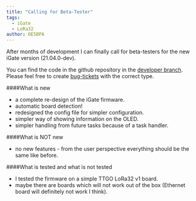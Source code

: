 ```yaml
---
title: "Calling for Beta-Tester"
tags:
  - iGate
  - LoRa32
author: OE5BPA
---
```


After months of development I can finally call for beta-testers for the new iGate version (21.04.0-dev).

You can find the code in the github repository in the [developer branch](https://github.com/lora-aprs/LoRa_APRS_iGate/tree/develop). Please feel free to create [bug-tickets](https://github.com/lora-aprs/LoRa_APRS_iGate/issues/new?assignees=peterus&labels=bug%2C+beta&template=bug_report_beta.md&title=) with the correct type.

####What is new
- a complete re-design of the iGate firmware.
- automatic board detection!
- redesigned the config file for simpler configuration.
- simpler way of showing information on the OLED.
- simpler handling from future tasks because of a task handler.

####What is NOT new
- no new features - from the user perspective everything should be the same like before.

####What is tested and what is not tested
- I tested the firmware on a simple TTGO LoRa32 v1 board.
- maybe there are boards which will not work out of the box (Ethernet board will definitely not work I think).
